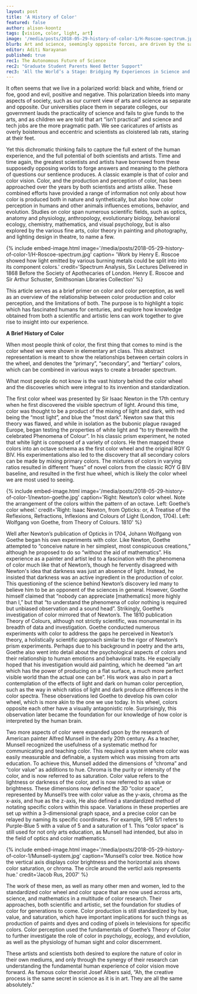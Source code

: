 ```yaml
---
layout: post
title: 'A History of Color'
featured: false
author: alison-koontz
tags: [vision, color, light, art]
image: '/media/posts/2018-05-29-history-of-color-1/H-Roscoe-spectrum.jpg'
blurb: Art and science, seemingly opposite forces, are driven by the same desire to understand the nature of existence
editor: Aditi Narayanan
published: true
rec1: The Autonomous Future of Science
rec2: "Graduate Student Parents Need Better Support"
rec3: 'All the World’s a Stage: Bridging My Experiences in Science and Music'
---
```


It often seems that we live in a polarized world: black and white, friend or foe, good and evil, positive and negative. This polarization bleeds into many aspects of society, such as our current view of arts and science as separate and opposite. Our universities place them in separate colleges, our government lauds the practicality of science and fails to give funds to the arts, and as children we are told that art “isn’t practical” and science and tech jobs are the more pragmatic path. We see caricatures of artists as overly boisterous and eccentric and scientists as cloistered lab rats, staring at their feet. 

Yet this dichromatic thinking fails to capture the full extent of the human experience, and the full potential of both scientists and artists. Time and time again, the greatest scientists and artists have borrowed from these supposedly opposing  worlds to forge answers and meaning to the plethora of questions our sentience produces. A classic example is that of color and color vision. Color, and the production and perception of color, has been approached over the years by both scientists and artists alike. These combined efforts have provided a range of information not only about how color is produced both in nature and synthetically, but also how color perception in humans and other animals influences emotions, behavior, and evolution. Studies on color span numerous scientific fields, such as optics, anatomy and physiology, anthropology, evolutionary biology, behavioral ecology, chemistry, mathematics, and visual psychology, but is also explored by the various fine arts, color theory in painting and photography, and lighting design in theatre, to name a few.

{% include embed-image.html image='/media/posts/2018-05-29-history-of-color-1/H-Roscoe-spectrum.jpg' caption= 'Work by  Henry E. Roscoe showed how light emitted by various burning metals could be split into into its component colors.' credit='Spectrum Analysis, Six Lectures Delivered in 1868 Before the Society of Apothecaries of London. Henry E. Roscoe and Sir Arthur Schuster, Smithsonian Libraries Collection' %}

This article serves as a brief primer on color and color perception, as well as an overview of the relationship between color production and color perception, and the limitations of both. The purpose is to highlight a topic which has fascinated humans for centuries, and explore how knowledge obtained from both a scientific and artistic lens can work together to give rise to insight into our experience. 
 
 **A Brief History of Color**
 
 When most people think of color, the first thing that comes to mind is the color wheel we were shown in elementary art class. This abstract representation is meant to show the relationships between certain colors in the wheel, and denotes the “primary”, “secondary”, and “tertiary” colors, which can be combined in various ways to create a broader spectrum. 
 
 What most people do not know is the vast history behind the color wheel and the discoveries which were integral to its invention and standardization. 
 
 The first color wheel was presented by Sir Isaac Newton in the 17th century when he first discovered the visible spectrum of light. Around this time, color was thought to be a product of the mixing of light and dark, with red being the “most light”, and blue the “most dark”. Newton saw that this theory was flawed, and while in isolation as the bubonic plague ravaged Europe, began testing the properties of white light and “to try therewith the celebrated Phenomena of Colour”. In his classic prism experiment, he noted that white light is composed of a variety of colors. He then mapped these colors into an octave schema as the first color wheel and the original ROY G BIV. His experimentations also led to the discovery that all secondary colors can be made by mixing primary colors. The mixtures of colors in varying ratios resulted in different “hues” of novel colors from the classic ROY G BIV baseline, and resulted in the first hue wheel, which is likely the color wheel we are most used to seeing.
 
{% include embed-image.html image='/media/posts/2018-05-29-history-of-color-1/newton-goethe.jpg' caption='Right: Newton’s color wheel. Note the arrangement of the colors within the pattern of an octave. Left: Goethe’s color wheel.' credit='Right: Isaac Newton, from Opticks: or, A Treatise of the Reflexions, Refractions, Inflexions and Colours of Light (London, 1704). Left: Wolfgang von Goethe, from Theory of Colours. 1810' %}

 Well after Newton’s publication of Opticks in 1704, Johann Wolfgang von Goethe began his own experiments with color. Like Newton, Goethe attempted to “conceive nature in her simplest, most conspicuous creations,” although he proposed to do so “without the aid of mathematics”. His experience as a painter and artist led to a fascination with the phenomena of color much like that of Newton’s, though he fervently disagreed with Newton's idea that darkness was just an absence of light. Instead, he insisted that darkness was an active ingredient in the production of color. This questioning of the science behind Newton’s discovery led many to believe him to be an opponent of the sciences in general. However, Goethe himself claimed that “nobody can appreciate [mathematics] more highly than I,” but that “to understand the phenomena of color nothing is required but unbiased observation and a sound head”. Strikingly, Goethe’s investigation of color mirrored that of Newton’s. The 1810 publication Theory of Colours, although not strictly scientific, was monumental in its breadth of data and investigation. Goethe conducted numerous experiments with color to address the gaps he perceived in Newton’s theory, a holistically scientific approach similar to the rigor of Newton’s prism experiments. Perhaps due to his background in poetry and the arts, Goethe also went into detail about the psychological aspects of colors and their relationship to human emotions and behavioral traits. He especially hoped that his investigation would aid painting, which he deemed “an art which has the power of producing on a flat surface, a much more perfect visible world than the actual one can be”. His work was also in part a contemplation of the effects of light and dark  on human color perception, such as the way in which ratios of light and dark produce differences in the color spectra. These observations led Goethe to develop his own color wheel, which is more akin to the one we use today. In his wheel, colors opposite each other have a visually antagonistic role. Surprisingly, this observation later became the foundation for our knowledge of how color is interpreted by the human brain.      

 Two more aspects of color were expanded upon by the research of American painter Alfred Munsell in the early 20th century. As a teacher, Munsell recognized the usefulness of a systematic method for communicating and teaching color. This required a system where color was easily measurable and definable, a system which was missing from arts education. To achieve this, Munsell added the dimensions of “chroma” and “color value” as additions to hue. Chroma is the purity or intensity of the color, and is now referred to as saturation. Color value refers to the lightness or darkness of the color, and is now referred to as value or brightness. These dimensions now defined the 3D “color space”, represented by Munsell’s tree with color value as the y-axis, chroma as the x-axis, and hue as the z-axis,  He also defined a standardized method of notating specific colors within this space. Variations in these properties are set up within a 3-dimensional graph space, and a precise color can be relayed by naming its specific coordinates. For example, 5PB 5/1 refers to Purple-Blue 5 with a value of 5 and a saturation of 1. This “color space” is still used for not only arts education, as Munsell had intended, but also in the field of optics and color mathematics.

 {% include embed-image.html image='/media/posts/2018-05-29-history-of-color-1/Munsell-system.jpg' caption='Munsell’s color tree. Notice how the vertical axis displays color brightness and the horizontal axis shows color saturation, or chroma. The circle around the verticl axis represents hue.' credit='Jacob Rus, 2007' %}
 
 The work of these men, as well as many other men and women, led to the standardized color wheel and color space that are now used across arts, science, and mathematics in a multitude of color research. Their approaches, both scientific and artistic, set the foundation for studies of color for generations to come. Color production is still standardized by hue, value, and saturation, which have important implications for such things as production of paints and dyes and coding of pixels in televisions for specific colors. Color perception used the fundamentals of Goethe’s Theory of Color to further investigate the role of color in psychology, ecology, and evolution, as well as the physiology of human sight and color discernment. 
 
 These artists and scientists both desired to explore the nature of color in their own mediums, and only through the synergy of their research can understanding the fundamental human experience of color vision move forward. As famous color theorist Josef Albers said, “Ah, the creative process is the same secret in science as it is in art. They are all the same absolutely.”


